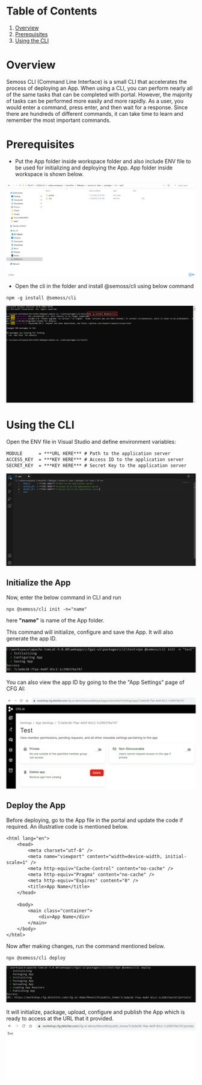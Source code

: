 # Table of Contents
1. [Overview](#overview)
2. [Prerequisites](#prerequisites)
3. [Using the CLI](#using-the-cli)
   
# Overview
Semoss CLI (Command Line Interface) is a small CLI that accelerates the process of deploying an App. When using a CLI, you can perform nearly all of the same tasks that can be completed with portal. However, the majority of tasks can be performed more easily and more rapidly. 
As a user, you would enter a command, press enter, and then wait for a response. Since there are hundreds of different commands, it can take time to learn and remember the most important commands.

# Prerequisites
- Put the App folder inside workspace folder and also include ENV file to be used for initializing and deploying the App. App folder inside workspace is shown below.

![App Folder](images/CLI/CLI%20App%20folder.PNG)

- Open the cli in the folder and install @semoss/cli using below command
```
npm -g install @semoss/cli
```
![Installing CLI](images/CLI/Installing%20Semoss%20CLI.PNG)

# Using the CLI
Open the ENV file in Visual Studio and define environment variables:
```
MODULE      = ***URL HERE*** # Path to the application server
ACCESS_KEY  = ***KEY HERE*** # Access ID to the application server
SECRET_KEY  = ***KEY HERE*** # Secret Key to the application server
```
![ENV File](images/CLI/ENV%20File.PNG)

## Initialize the App
Now, enter the below command in CLI and run
```
npx @semoss/cli init -n="name"
```
here **"name"** is name of the App folder.

This command will initialize, configure and save the App. It will also generate the app ID.

![Npx Init Output](images/CLI/NpxInitOutput.png)

You can also view the app ID by going to the the "App Settings" page of CFG AI:

![App Settings](images/CLI/AppSettings.png)

## Deploy the App
Before deploying, go to the App file in the portal and update the code if required. An illustrative code is mentioned below.
```
<html lang="en">
    <head>
        <meta charset="utf-8" />
        <meta name="viewport" content="width=device-width, initial-scale=1" />
        <meta http-equiv="Cache-Control" content="no-cache" />
        <meta http-equiv="Pragma" content="no-cache" />
        <meta http-equiv="Expires" content="0" />
        <title>App Name</title>
    </head>

    <body>
        <main class="container">
            <div>App Name</div>
        </main>
    </body>
</html>
```
Now after making changes, run the command mentioned below.
```
npx @semoss/cli deploy
```
![Npx Deploy Output](images/CLI/NpxDeployOutput.png)

It will initialize, package, upload, configure and publish the App which is ready to access at the URL that it provided.
![App Settings Output](images/CLI/TestPage.png)
